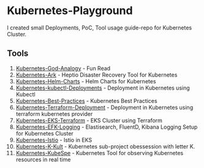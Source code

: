 # Kubernetes-Playground

I created small Deployments, PoC, Tool usage guide-repo for Kubernetes Cluster.

## Tools

01. [Kubernetes-God-Analogy](https://github.com/sandeeplamb/God-Uses-Kubernetes) - Fun Read
02. [Kubernetes-Ark](https://github.com/sandeeplamb/kubernetes-ark) - Heptio Disaster Recovery Tool for Kubernetes
03. [Kubernetes-Helm-Charts](https://github.com/sandeeplamb/kubernetes-helm) - Helm Charts for Kubernetes
04. [Kubernetes-kubectl-Deployments]() - Deployment in Kubernetes using Kubectl
05. [Kubernetes-Best-Practices](https://github.com/sandeeplamb/kubernetes-best-practises) - Kubernetes Best Practices
06. [Kubernetes-Terraform-Deployment](https://github.com/sandeeplamb/kubernetes-terraform) - Deployment in Kubernetes using terraform kubernetes provider
07. [Kubernetes-EKS-Terraform](https://github.com/sandeeplamb/kubernetes-eks) - EKS Cluster using Terraform
08. [Kubernetes-EFK-Logging](https://github.com/sandeeplamb/kubernetes-efk) - Elastisearch, FluentD, Kibana Logging Setup for Kubernetes Cluster
09. [Kubernetes-Istio](https://github.com/sandeeplamb/kubernetes-istio) - Istio in EKS
10. [Kubernetes-K-Kult](https://github.com/sandeeplamb/kubernetes-k-kult) - Kubernetes sub-project obessession with letter K.
11. [Kubernetes-KubeSpe](https://github.com/sandeeplamb/KubeSpy) - Kubernetes Tool for observing Kubernetes resources in real time
